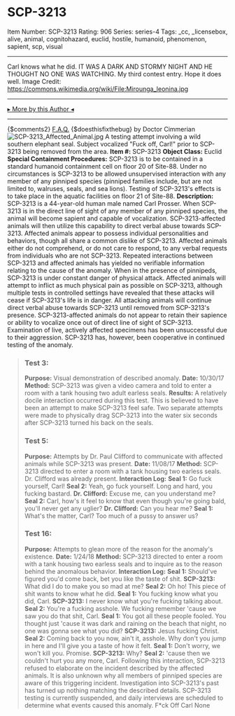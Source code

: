# SCP-3213
Item Number: SCP-3213
Rating: 906
Series: series-4
Tags: _cc, _licensebox, alive, animal, cognitohazard, euclid, hostile, humanoid, phenomenon, sapient, scp, visual

---

Carl knows what he did.
IT WAS A DARK AND STORMY NIGHT AND HE THOUGHT NO ONE WAS WATCHING.
My third contest entry. Hope it does well.
Image Credit: <https://commons.wikimedia.org/wiki/File:Mirounga_leonina.jpg>
* * *
[▸ More by this Author ◂](http://www.scp-wiki.net/dr-cimmerian-s-personnel-file)
* * *
{$comments2}
[F.A.Q.](https://scp-wiki.wikidot.com/component:info-ayers)
{$doesthisfixthebug}
by Doctor Cimmerian
![SCP-3213_Affected_Animal.jpg](https://scp-wiki.wdfiles.com/local--files/scp-3213/SCP-3213_Affected_Animal.jpg)
A testing attempt involving a wild southern elephant seal. Subject vocalized "Fuck off, Carl!" prior to SCP-3213 being removed from the area.
**Item #:** SCP-3213
**Object Class:** Euclid
**Special Containment Procedures:** SCP-3213 is to be contained in a standard humanoid containment cell on floor 20 of Site-88. Under no circumstances is SCP-3213 to be allowed unsupervised interaction with any member of any pinniped species (pinniped families include, but are not limited to, walruses, seals, and sea lions). Testing of SCP-3213's effects is to take place in the aquatic facilities on floor 21 of Site-88.
**Description:** SCP-3213 is a 44-year-old human male named Carl Prosser. When SCP-3213 is in the direct line of sight of any member of any pinniped species, the animal will become sapient and capable of vocalization. SCP-3213-affected animals will then utilize this capability to direct verbal abuse towards SCP-3213.
Affected animals appear to possess individual personalities and behaviors, though all share a common dislike of SCP-3213. Affected animals either do not comprehend, or do not care to respond, to any verbal requests from individuals who are not SCP-3213. Repeated interactions between SCP-3213 and affected animals has yielded no verifiable information relating to the cause of the anomaly.
When in the presence of pinnipeds, SCP-3213 is under constant danger of physical attack. Affected animals will attempt to inflict as much physical pain as possible on SCP-3213, although multiple tests in controlled settings have revealed that these attacks will cease if SCP-3213's life is in danger. All attacking animals will continue direct verbal abuse towards SCP-3213 until removed from SCP-3213's presence.
SCP-3213-affected animals do not appear to retain their sapience or ability to vocalize once out of direct line of sight of SCP-3213. Examination of live, actively affected specimens has been unsuccessful due to their aggression. SCP-3213 has, however, been cooperative in continued testing of the anomaly.
> ### Test 3:
> **Purpose:** Visual demonstration of described anomaly.
> **Date:** 10/30/17
> **Method:** SCP-3213 was given a video camera and told to enter a room with a tank housing two adult earless seals.
> **Results:** A relatively docile interaction occurred during this test. This is believed to have been an attempt to make SCP-3213 feel safe. Two separate attempts were made to physically drag SCP-3213 into the water six seconds after SCP-3213 turned his back on the seals.
> ### Test 5:
> **Purpose:** Attempts by Dr. Paul Clifford to communicate with affected animals while SCP-3213 was present.
> **Date:** 11/08/17
> **Method:** SCP-3213 directed to enter a room with a tank housing two earless seals. Dr. Clifford was already present.
> **Interaction Log:**
> **Seal 1:** Go fuck yourself, Carl!
> **Seal 2:** Yeah, go fuck yourself. Long and hard, you fucking bastard.
> **Dr. Clifford:** Excuse me, can you understand me?
> **Seal 2:** Carl, how's it feel to know that even though you're going bald, you'll never get any uglier?
> **Dr. Clifford:** Can you hear me?
> **Seal 1:** What's the matter, Carl? Too much of a pussy to answer us?
> ### Test 16:
> **Purpose:** Attempts to glean more of the reason for the anomaly's existence.
> **Date:** 1/24/18
> **Method:** SCP-3213 directed to enter a room with a tank housing two earless seals and to inquire as to the reason behind the anomalous behavior.
> **Interaction Log:**
> **Seal 1:** Should've figured you'd come back, bet you like the taste of shit.
> **SCP-3213:** What did I do to make you so mad at me?
> **Seal 2:** Oh ho! This piece of shit wants to know what he did.
> **Seal 1:** You fucking know what you did, Carl.
> **SCP-3213:** I never know what you're fucking talking about.
> **Seal 2:** You're a fucking asshole. We fucking remember 'cause we saw you do that shit, Carl.
> **Seal 1:** You got all these people fooled. You thought just 'cause it was dark and raining on the beach that night, no one was gonna see what you did?
> **SCP-3213:** Jesus fucking Christ.
> **Seal 2:** Coming back to you now, ain't it, asshole. Why don't you jump in here and I'll give you a taste of how it felt.
> **Seal 1:** Don't worry, we won't kill you. Promise.
> **SCP-3213:** Why?
> **Seal 2:** 'cause then we couldn't hurt you any more, Carl.
Following this interaction, SCP-3213 refused to elaborate on the incident described by the affected animals. It is also unknown why all members of pinniped species are aware of this triggering incident.
Investigation into SCP-3213's past has turned up nothing matching the described details. SCP-3213 testing is currently suspended, and daily interviews are scheduled to determine what events caused this anomaly.
F*ck Off Carl
None